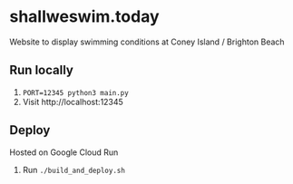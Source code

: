 # shallweswim.today
Website to display swimming conditions at Coney Island / Brighton Beach

## Run locally
1. `PORT=12345 python3 main.py`
1. Visit http://localhost:12345

## Deploy

Hosted on Google Cloud Run

1. Run `./build_and_deploy.sh`


